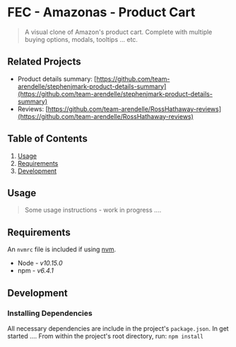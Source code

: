 # FEC - Amazonas - Product Cart

> A visual clone of Amazon's product cart.  Complete with multiple buying options,
> modals, tooltips ... etc.

## Related Projects

  - Product details summary: [https://github.com/team-arendelle/stephenjmark-product-details-summary](https://github.com/team-arendelle/stephenjmark-product-details-summary)
  - Reviews: [https://github.com/team-arendelle/RossHathaway-reviews](https://github.com/team-arendelle/RossHathaway-reviews)

## Table of Contents

1. [Usage](#Usage)
1. [Requirements](#requirements)
1. [Development](#development)

## Usage

> Some usage instructions - work in progress ....

## Requirements

An `nvmrc` file is included if using [nvm](https://github.com/creationix/nvm).

- Node - *v10.15.0* 
- npm - *v6.4.1*

## Development


### Installing Dependencies

All necessary dependencies are include in the project's `package.json`.  In get started ....
From within the project's root directory, run: `npm install`
